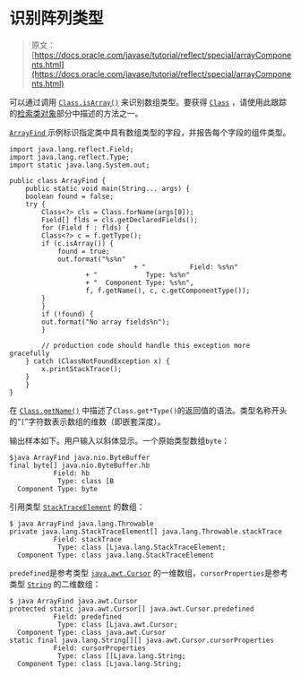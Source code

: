 # 识别阵列类型

> 原文： [https://docs.oracle.com/javase/tutorial/reflect/special/arrayComponents.html](https://docs.oracle.com/javase/tutorial/reflect/special/arrayComponents.html)

可以通过调用 [`Class.isArray()`](https://docs.oracle.com/javase/8/docs/api/java/lang/Class.html#isArray--) 来识别数组类型。要获得 [`Class`](https://docs.oracle.com/javase/8/docs/api/java/lang/Class.html) ，请使用此跟踪的[检索类对象](../class/classNew.html)部分中描述的方法之一。

[``ArrayFind`` ](example/ArrayFind.java)示例标识指定类中具有数组类型的字段，并报告每个字段的组件类型。

```
import java.lang.reflect.Field;
import java.lang.reflect.Type;
import static java.lang.System.out;

public class ArrayFind {
    public static void main(String... args) {
	boolean found = false;
 	try {
	    Class<?> cls = Class.forName(args[0]);
	    Field[] flds = cls.getDeclaredFields();
	    for (Field f : flds) {
 		Class<?> c = f.getType();
		if (c.isArray()) {
		    found = true;
		    out.format("%s%n"
                               + "           Field: %s%n"
			       + "            Type: %s%n"
			       + "  Component Type: %s%n",
			       f, f.getName(), c, c.getComponentType());
		}
	    }
	    if (!found) {
		out.format("No array fields%n");
	    }

        // production code should handle this exception more gracefully
 	} catch (ClassNotFoundException x) {
	    x.printStackTrace();
	}
    }
}

```

在 [`Class.getName()`](https://docs.oracle.com/javase/8/docs/api/java/lang/Class.html#getName--) 中描述了`Class.get*Type()`的返回值的语法。类型名称开头的“`[`”字符数表示数组的维数（即嵌套深度）。

输出样本如下。用户输入以斜体显示。一个原始类型数组`byte`：

```
$java ArrayFind java.nio.ByteBuffer
final byte[] java.nio.ByteBuffer.hb
           Field: hb
            Type: class [B
  Component Type: byte

```

引用类型 [`StackTraceElement`](https://docs.oracle.com/javase/8/docs/api/java/lang/StackTraceElement.html) 的数组：

```
$ java ArrayFind java.lang.Throwable
private java.lang.StackTraceElement[] java.lang.Throwable.stackTrace
           Field: stackTrace
            Type: class [Ljava.lang.StackTraceElement;
  Component Type: class java.lang.StackTraceElement

```

`predefined`是参考类型 [`java.awt.Cursor`](https://docs.oracle.com/javase/8/docs/api/java/awt/Cursor.html) 的一维数组，`cursorProperties`是参考类型 [`String`](https://docs.oracle.com/javase/8/docs/api/java/lang/String.html) 的二维数组：

```
$ java ArrayFind java.awt.Cursor
protected static java.awt.Cursor[] java.awt.Cursor.predefined
           Field: predefined
            Type: class [Ljava.awt.Cursor;
  Component Type: class java.awt.Cursor
static final java.lang.String[][] java.awt.Cursor.cursorProperties
           Field: cursorProperties
            Type: class [[Ljava.lang.String;
  Component Type: class [Ljava.lang.String;

```